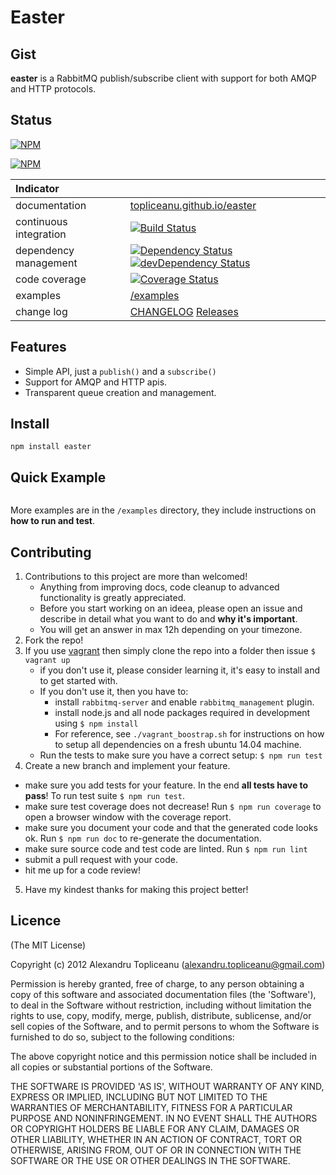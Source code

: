 # Easter

## Gist

**easter** is a RabbitMQ publish/subscribe client with support for both AMQP and HTTP protocols.

## Status

[![NPM](https://nodei.co/npm/easter.png?downloads=true&stars=true)](https://nodei.co/npm/easter/)

[![NPM](https://nodei.co/npm-dl/easter.png?months=12)](https://nodei.co/npm-dl/easter/)

| Indicator              |                                                                          |
|:-----------------------|:-------------------------------------------------------------------------|
| documentation          | [topliceanu.github.io/easter](http://topliceanu.github.io/easter) |
| continuous integration | [![Build Status](https://travis-ci.org/topliceanu/easter.svg?branch=master)](https://travis-ci.org/topliceanu/easter) |
| dependency management  | [![Dependency Status](https://david-dm.org/topliceanu/easter.svg?style=flat)](https://david-dm.org/topliceanu/easter) [![devDependency Status](https://david-dm.org/topliceanu/easter/dev-status.svg?style=flat)](https://david-dm.org/topliceanu/easter#info=devDependencies) |
| code coverage          | [![Coverage Status](https://coveralls.io/repos/topliceanu/easter/badge.svg?branch=master)](https://coveralls.io/r/topliceanu/easter?branch=master) |
| examples               | [/examples](https://github.com/topliceanu/easter/tree/master/examples) |
| change log             | [CHANGELOG](https://github.com/topliceanu/easter/blob/master/CHANGELOG.md) [Releases](https://github.com/topliceanu/easter/releases) |

## Features

- Simple API, just a `publish()` and a `subscribe()`
- Support for AMQP and HTTP apis.
- Transparent queue creation and management.

## Install

```shell
npm install easter
```

## Quick Example

```javascript
```

More examples are in the `/examples` directory, they include instructions on __how to run and test__.

## Contributing

1. Contributions to this project are more than welcomed!
    - Anything from improving docs, code cleanup to advanced functionality is greatly appreciated.
    - Before you start working on an ideea, please open an issue and describe in detail what you want to do and __why it's important__.
    - You will get an answer in max 12h depending on your timezone.
2. Fork the repo!
3. If you use [vagrant](https://www.vagrantup.com/) then simply clone the repo into a folder then issue `$ vagrant up`
    - if you don't use it, please consider learning it, it's easy to install and to get started with.
    - If you don't use it, then you have to:
         - install `rabbitmq-server` and enable `rabbitmq_management` plugin.
         - install node.js and all node packages required in development using `$ npm install`
         - For reference, see `./vagrant_boostrap.sh` for instructions on how to setup all dependencies on a fresh ubuntu 14.04 machine.
    - Run the tests to make sure you have a correct setup: `$ npm run test`
4. Create a new branch and implement your feature.
 - make sure you add tests for your feature. In the end __all tests have to pass__! To run test suite `$ npm run test`.
 - make sure test coverage does not decrease! Run `$ npm run coverage` to open a browser window with the coverage report.
 - make sure you document your code and that the generated code looks ok. Run `$ npm run doc` to re-generate the documentation.
 - make sure source code and test code are linted. Run `$ npm run lint`
 - submit a pull request with your code.
 - hit me up for a code review!
5. Have my kindest thanks for making this project better!


## Licence

(The MIT License)

Copyright (c) 2012 Alexandru Topliceanu (alexandru.topliceanu@gmail.com)

Permission is hereby granted, free of charge, to any person obtaining
a copy of this software and associated documentation files (the
'Software'), to deal in the Software without restriction, including
without limitation the rights to use, copy, modify, merge, publish,
distribute, sublicense, and/or sell copies of the Software, and to
permit persons to whom the Software is furnished to do so, subject to
the following conditions:

The above copyright notice and this permission notice shall be
included in all copies or substantial portions of the Software.

THE SOFTWARE IS PROVIDED 'AS IS', WITHOUT WARRANTY OF ANY KIND,
EXPRESS OR IMPLIED, INCLUDING BUT NOT LIMITED TO THE WARRANTIES OF
MERCHANTABILITY, FITNESS FOR A PARTICULAR PURPOSE AND NONINFRINGEMENT.
IN NO EVENT SHALL THE AUTHORS OR COPYRIGHT HOLDERS BE LIABLE FOR ANY
CLAIM, DAMAGES OR OTHER LIABILITY, WHETHER IN AN ACTION OF CONTRACT,
TORT OR OTHERWISE, ARISING FROM, OUT OF OR IN CONNECTION WITH THE
SOFTWARE OR THE USE OR OTHER DEALINGS IN THE SOFTWARE.
